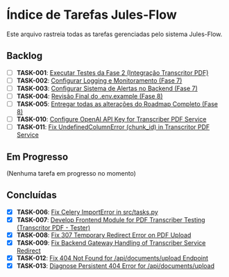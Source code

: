 # Índice de Tarefas Jules-Flow

Este arquivo rastreia todas as tarefas gerenciadas pelo sistema Jules-Flow.

## Backlog

- [ ] **TASK-001**: [Executar Testes da Fase 2 (Integração Transcritor PDF)](./backlog/TASK-001_test_execution_fase2.md)
- [ ] **TASK-002**: [Configurar Logging e Monitoramento (Fase 7)](./backlog/TASK-002_logging_monitoring_fase7.md)
- [ ] **TASK-003**: [Configurar Sistema de Alertas no Backend (Fase 7)](./backlog/TASK-003_alert_system_fase7.md)
- [ ] **TASK-004**: [Revisão Final do .env.example (Fase 8)](./backlog/TASK-004_env_review_fase8.md)
- [ ] **TASK-005**: [Entregar todas as alterações do Roadmap Completo (Fase 8)](./backlog/TASK-005_submit_roadmap_fase8.md)
- [ ] **TASK-010**: [Configure OpenAI API Key for Transcriber PDF Service](./backlog/TASK-010_configure_openai_api_key_transcriber.md)
- [ ] **TASK-011**: [Fix UndefinedColumnError (chunk_id) in Transcritor PDF Service](./backlog/TASK-011_fix_transcriber_db_undefined_column_chunk_id.md)

## Em Progresso

(Nenhuma tarefa em progresso no momento)

## Concluídas

- [x] **TASK-006**: [Fix Celery ImportError in src/tasks.py](./done/TASK-006_fix_celery_import_error.md)
- [x] **TASK-007**: [Develop Frontend Module for PDF Transcriber Testing (Transcritor PDF - Tester)](./done/TASK-007_develop_pdf_transcriber_frontend_tester.md)
- [x] **TASK-008**: [Fix 307 Temporary Redirect Error on PDF Upload](./done/TASK-008_fix_307_redirect_pdf_upload.md)
- [x] **TASK-009**: [Fix Backend Gateway Handling of Transcriber Service Redirect](./done/TASK-009_fix_backend_gateway_redirect_handling.md)
- [x] **TASK-012**: [Fix 404 Not Found for /api/documents/upload Endpoint](./done/TASK-012_fix_404_documents_upload_endpoint.md)
- [x] **TASK-013**: [Diagnose Persistent 404 Error for /api/documents/upload](./done/TASK-013_diagnose_persistent_404_documents_upload.md)
